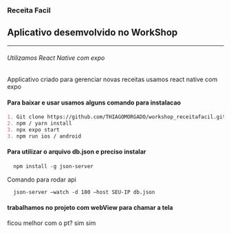 ### Receita Facil 

## Aplicativo desemvolvido no WorkShop 

----------

###### Utilizamos React Native com expo 

<p>
  Applicativo criado para gerenciar novas receitas 
  usamos react native com expo 
</p>

#### Para baixar e usar usamos alguns comando para instalacao 
```markdown
1. Git clone https://github.com/THIAGOMORGADO/workshop_receitafacil.git
2. npm / yarn install
3. npx expo start 
3. npm run ios / android
```
#### Para utilizar o arquivo db.json e preciso instalar 
```markdown
  npm install -g json-server 
```
  Comando para rodar api

```markdown
  json-server –watch -d 180 –host SEU-IP db.json
```

#### trabalhamos no projeto com webView para chamar a tela 



ficou melhor com o pt?
sim sim 